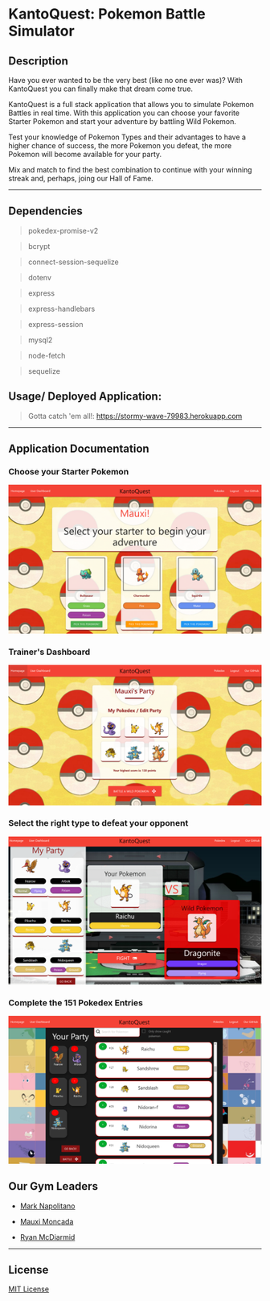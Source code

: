 # KantoQuest: Pokemon Battle Simulator

## Description
Have you ever wanted to be the very best (like no one ever was)? With KantoQuest you can finally make that dream come true.

KantoQuest is a full stack application that allows you to simulate Pokemon Battles in real time. With this application you can choose your favorite Starter Pokemon and start your adventure by battling Wild Pokemon. 

Test your knowledge of Pokemon Types and their advantages to have a higher chance of success, the more Pokemon you defeat, the more Pokemon will become available for your party. 

Mix and match to find the best combination to continue with your winning streak and, perhaps, joing our Hall of Fame.



-------------------


## Dependencies

> pokedex-promise-v2

> bcrypt

> connect-session-sequelize

> dotenv

> express

> express-handlebars

> express-session

> mysql2

> node-fetch

> sequelize


## Usage/ Deployed Application: 


> Gotta catch 'em all!: https://stormy-wave-79983.herokuapp.com



------

## Application Documentation

### Choose your Starter Pokemon
![starter-pokemon](/public/assets/choose-starter.png)


### Trainer's Dashboard
![dashboard](/public/assets/dashboard.png)


### Select the right type to defeat your opponent

![battle](./public/assets/battle-pokemon.png)


### Complete the 151 Pokedex Entries
![pokedex](./public/assets/choose-party.png)





## Our Gym Leaders

* [Mark Napolitano](https://github.com/MarkJNap)

* [Mauxi Moncada](https://github.com/MoMoncada)

* [Ryan McDiarmid](https://github.com/RyanMcd29)


------------

## License
[MIT License](https://opensource.org/license/mit/)